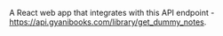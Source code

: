 A React web app that integrates with this API endpoint - https://api.gyanibooks.com/library/get_dummy_notes. 
